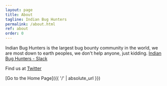 ```yaml
---
layout: page
title: About
tagline: Indian Bug Hunters
permalink: /about.html
ref: about
order: 0
---
```


Indian Bug Hunters is the largest bug bounty community in the world, we are most down to earth peoples, we don't help anyone, just kidding. [Indian Bug Hunters - Slack ](https://indianbughunters.slack.com)

Find us at [Twitter](https://twitter.com/indianbughunters)



[Go to the Home Page]({{ '/' | absolute_url }})
